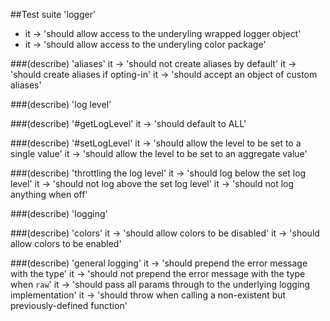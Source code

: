 ##Test suite 'logger'
- it -> 'should allow access to the underyling wrapped logger object'
- it -> 'should allow access to the underyling color package'
 
###(describe) 'aliases'
	 it -> 'should not create aliases by default'
	 it -> 'should create aliases if opting-in'
	 it -> 'should accept an object of custom aliases'
 
###(describe) 'log level'
	 
###(describe) '#getLogLevel'
		 it -> 'should default to ALL'
	 
###(describe) '#setLogLevel'
		 it -> 'should allow the level to be set to a single value'
		 it -> 'should allow the level to be set to an aggregate value'
	 
###(describe) 'throttling the log level'
		 it -> 'should log below the set log level'
		 it -> 'should not log above the set log level'
		 it -> 'should not log anything when off'
 
###(describe) 'logging'
	 
###(describe) 'colors'
		 it -> 'should allow colors to be disabled'
		 it -> 'should allow colors to be enabled'
	 
###(describe) 'general logging'
		 it -> 'should prepend the error message with the type'
		 it -> 'should not prepend the error message with the type when `raw`'
		 it -> 'should pass all params through to the underlying logging implementation'
		 it -> 'should throw when calling a non-existent but previously-defined function'